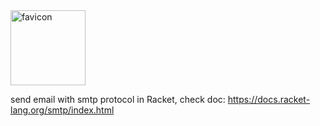 <img src="https://raw.githubusercontent.com/yanyingwang/smtp-lib/master/favicon.jpg" alt="favicon" width="120"/>

send email with smtp protocol in Racket, check doc: https://docs.racket-lang.org/smtp/index.html

